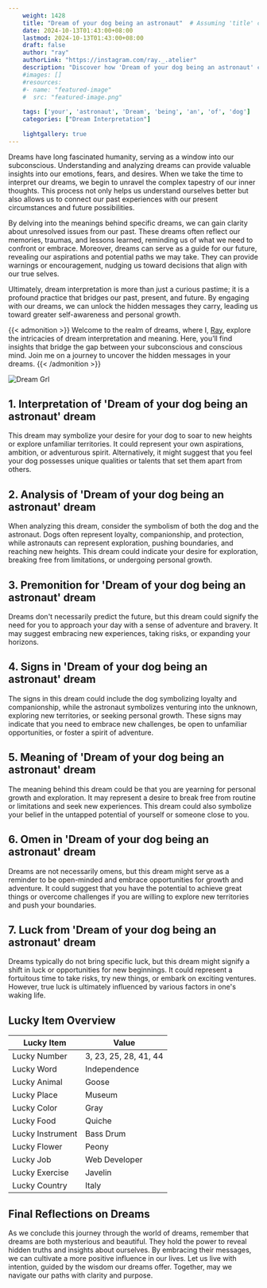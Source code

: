 ```yaml
---
    weight: 1428
    title: "Dream of your dog being an astronaut"  # Assuming 'title' column exists
    date: 2024-10-13T01:43:00+08:00
    lastmod: 2024-10-13T01:43:00+08:00
    draft: false
    author: "ray"
    authorLink: "https://instagram.com/ray._.atelier"
    description: "Discover how 'Dream of your dog being an astronaut' can interpret your future and uncover its significant meanings in your life."
    #images: []
    #resources:
    #- name: "featured-image"
    #  src: "featured-image.png"
    
    tags: ['your', 'astronaut', 'Dream', 'being', 'an', 'of', 'dog']
    categories: ["Dream Interpretation"]
    
    lightgallery: true
---
```

    
Dreams have long fascinated humanity, serving as a window into our subconscious. Understanding and analyzing dreams can provide valuable insights into our emotions, fears, and desires. When we take the time to interpret our dreams, we begin to unravel the complex tapestry of our inner thoughts. This process not only helps us understand ourselves better but also allows us to connect our past experiences with our present circumstances and future possibilities.

By delving into the meanings behind specific dreams, we can gain clarity about unresolved issues from our past. These dreams often reflect our memories, traumas, and lessons learned, reminding us of what we need to confront or embrace. Moreover, dreams can serve as a guide for our future, revealing our aspirations and potential paths we may take. They can provide warnings or encouragement, nudging us toward decisions that align with our true selves.

Ultimately, dream interpretation is more than just a curious pastime; it is a profound practice that bridges our past, present, and future. By engaging with our dreams, we can unlock the hidden messages they carry, leading us toward greater self-awareness and personal growth.

{{< admonition >}}
Welcome to the realm of dreams, where I, [Ray](https://instagram.com/ray._.atelier), explore the intricacies of dream interpretation and meaning. Here, you’ll find insights that bridge the gap between your subconscious and conscious mind. Join me on a journey to uncover the hidden messages in your dreams.
{{< /admonition >}}

![Dream Grl](https://cdn.pixabay.com/photo/2017/11/02/03/35/gothic-2910057_1280.jpg "Dream Grl")

## 1. Interpretation of 'Dream of your dog being an astronaut' dream

This dream may symbolize your desire for your dog to soar to new heights or explore unfamiliar territories. It could represent your own aspirations, ambition, or adventurous spirit. Alternatively, it might suggest that you feel your dog possesses unique qualities or talents that set them apart from others.

## 2. Analysis of 'Dream of your dog being an astronaut' dream

When analyzing this dream, consider the symbolism of both the dog and the astronaut. Dogs often represent loyalty, companionship, and protection, while astronauts can represent exploration, pushing boundaries, and reaching new heights. This dream could indicate your desire for exploration, breaking free from limitations, or undergoing personal growth.

## 3. Premonition for 'Dream of your dog being an astronaut' dream

Dreams don't necessarily predict the future, but this dream could signify the need for you to approach your day with a sense of adventure and bravery. It may suggest embracing new experiences, taking risks, or expanding your horizons.

## 4. Signs in 'Dream of your dog being an astronaut' dream

The signs in this dream could include the dog symbolizing loyalty and companionship, while the astronaut symbolizes venturing into the unknown, exploring new territories, or seeking personal growth. These signs may indicate that you need to embrace new challenges, be open to unfamiliar opportunities, or foster a spirit of adventure.

## 5. Meaning of 'Dream of your dog being an astronaut' dream

The meaning behind this dream could be that you are yearning for personal growth and exploration. It may represent a desire to break free from routine or limitations and seek new experiences. This dream could also symbolize your belief in the untapped potential of yourself or someone close to you.

## 6. Omen in 'Dream of your dog being an astronaut' dream

Dreams are not necessarily omens, but this dream might serve as a reminder to be open-minded and embrace opportunities for growth and adventure. It could suggest that you have the potential to achieve great things or overcome challenges if you are willing to explore new territories and push your boundaries.

## 7. Luck from 'Dream of your dog being an astronaut' dream

Dreams typically do not bring specific luck, but this dream might signify a shift in luck or opportunities for new beginnings. It could represent a fortuitous time to take risks, try new things, or embark on exciting ventures. However, true luck is ultimately influenced by various factors in one's waking life.

## Lucky Item Overview
| Lucky Item          | Value              |
|---------------|--------------------|
| Lucky Number        | 3, 23, 25, 28, 41, 44  |
| Lucky Word          | Independence |
| Lucky Animal        | Goose |
| Lucky Place         | Museum     |
| Lucky Color         | Gray     |
| Lucky Food          | Quiche      |
| Lucky Instrument    | Bass Drum |
| Lucky Flower        | Peony    |
| Lucky Job           | Web Developer       |
| Lucky Exercise      | Javelin  |
| Lucky Country       | Italy    |


##  Final Reflections on Dreams

As we conclude this journey through the world of dreams, remember that dreams are both mysterious and beautiful. They hold the power to reveal hidden truths and insights about ourselves. By embracing their messages, we can cultivate a more positive influence in our lives. Let us live with intention, guided by the wisdom our dreams offer. Together, may we navigate our paths with clarity and purpose.
